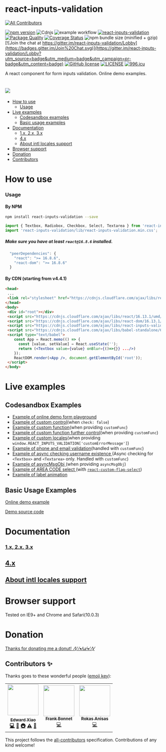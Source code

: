 # react-inputs-validation
<!-- ALL-CONTRIBUTORS-BADGE:START - Do not remove or modify this section -->
[![All Contributors](https://img.shields.io/badge/all_contributors-3-orange.svg?style=flat-square)](#contributors-)
<!-- ALL-CONTRIBUTORS-BADGE:END -->
[![npm version](https://badge.fury.io/js/react-inputs-validation.svg)](https://badge.fury.io/js/react-inputs-validation) ![Cdnjs](https://img.shields.io/cdnjs/v/react-inputs-validation) ![example workflow](https://github.com/edwardfxiao/react-inputs-validation/actions/workflows/main.yml/badge.svg) [![react-inputs-validation](http://img.shields.io/npm/dm/react-inputs-validation.svg)](https://www.npmjs.com/package/react-inputs-validation) [![Package Quality](https://npm.packagequality.com/shield/react-inputs-validation.svg)](http://packagequality.com/#?package=react-inputs-validation) [![Coverage Status](https://coveralls.io/repos/github/edwardfxiao/react-inputs-validation/badge.svg?branch=master)](https://coveralls.io/github/edwardfxiao/react-inputs-validation?branch=master) ![npm bundle size (minified + gzip)](https://img.shields.io/bundlephobia/minzip/react-inputs-validation.svg) [![Join the chat at https://gitter.im/react-inputs-validation/Lobby](https://badges.gitter.im/Join%20Chat.svg)](https://gitter.im/react-inputs-validation/Lobby?utm_source=badge&utm_medium=badge&utm_campaign=pr-badge&utm_content=badge) [![GitHub license](https://img.shields.io/badge/license-MIT-blue.svg)](https://raw.githubusercontent.com/edwardfxiao/react-inputs-validation/master/LICENSE) [![LICENSE](https://img.shields.io/badge/license-Anti%20996-blue.svg)](https://github.com/996icu/996.ICU/blob/master/LICENSE) [![996.icu](https://img.shields.io/badge/link-996.icu-red.svg)](https://996.icu)

A react component for form inputs validation. Online demo examples.
# <img src="https://raw.githubusercontent.com/edwardfxiao/react-inputs-validation/master/react-inputs-validation.gif" />

- [How to use](#how-to-use)
  - [Usage](#usage)
- [Live examples](#live-examples)
    - [Codesandbox examples](#codesandbox-examples)
    - [Basic usage examples](#basic-usage-examples)
- [Documentation](#documentation)
    - [1.x, 2.x, 3.x](/docs/v1-v2-v3-doc.md)
    - [4.x](/docs/v4-doc.md)
    - <a href="https://github.com/edwardfxiao/react-inputs-validation/blob/master/docs/v4-doc.md#custom-error-message" target="_blank">About intl locales support</a>
- [Browser support](#browser-support)
- [Donation](#donation)
- [Contributors](#contributors)


# <a name="how-to-use"></a>How to use

### <a name="usage"></a>Usage

#### By NPM
```sh
npm install react-inputs-validation --save
```
```js
import { Textbox, Radiobox, Checkbox, Select, Textarea } from 'react-inputs-validation';
import 'react-inputs-validation/lib/react-inputs-validation.min.css';
```

##### Make sure you have at least ```react@16.8.6``` installed.
```js
  "peerDependencies": {
    "react": ">= 16.8.6",
    "react-dom": ">= 16.8.6"
  }
```

#### By CDN (starting from v4.4.1)
```html
<head>
 ...
 <link rel="stylesheet" href="https://cdnjs.cloudflare.com/ajax/libs/react-inputs-validation/4.9.1/react-inputs-validation.min.css"/>
</head>
<body>
 <div id="root"></div>
 <script src="https://cdnjs.cloudflare.com/ajax/libs/react/16.13.1/umd/react.production.min.js"></script>
 <script src="https://cdnjs.cloudflare.com/ajax/libs/react-dom/16.13.1/umd/react-dom.production.min.js"></script>
 <script src="https://cdnjs.cloudflare.com/ajax/libs/react-inputs-validation/4.9.1/react-inputs-validation.min.js"></script>
 <script src="https://cdnjs.cloudflare.com/ajax/libs/babel-standalone/6.21.1/babel.min.js"></script>
 <script type="text/babel">
    const App = React.memo(() => {
      const [value, setValue] = React.useState('');
      return (<Textbox value={value} onBlur={()=>{}} .../>)
    });
    ReactDOM.render(<App />, document.getElementById('root'));
 </script>
</body>


```

# <a name="live-examples"></a>Live examples

## <a name="codesandbox-examples"></a>Codesandbox Examples
* <a href="https://codesandbox.io/s/v3wq0llmo3">Example of online demo form playground</a>
* <a href="https://codesandbox.io/s/pjom8r78x7">Example of custom control</a>(when ```check: false```)
* <a href="https://codesandbox.io/s/1r77ozkrk7">Example of custom function</a>(when providing ```customFunc```)
* <a href="https://codesandbox.io/s/custom-function-further-control-when-providing-customfunc-yjwch">Example of custom function further control</a>(when providing ```customFunc```)
* <a href="https://codesandbox.io/s/q9vqmk4j84">Example of custom locales</a>(when providing ```window.REACT_INPUTS_VALIDATION['customErrorMessage']```)
* <a href="https://codesandbox.io/s/13qo2rqxjj">Example of phone and email validation</a>(handled with ```customFunc```)
* <a href="https://codesandbox.io/s/async-checking-via-customfunc-emqgw">Example of async checking username existence </a>(Async checking for ```<Textbox>``` and ```<Textarea>``` only. Handled with ```customFunc```)
* <a href="https://codesandbox.io/s/asyncmsgobj-blmce">Example of asyncMsgObj </a>(when providing ```asyncMsgObj```)
* <a href="https://codesandbox.io/s/jvw9nvyzv">Example of AREA CODE select </a>(with [```react-custom-flag-select```](https://github.com/edwardfxiao/react-custom-flag-select))
* <a href="https://codesandbox.io/s/transform-label-example-w61dp">Example of label animation </a>

## <a name="basic-usage-examples"></a>Basic Usage Examples
<a href="https://edwardfxiao.github.io/react-inputs-validation/">Online demo example</a>

<a href="https://github.com/edwardfxiao/react-inputs-validation/blob/gh-pages/example/index.js">Demo source code</a>

# <a name="documentation"></a>Documentation

### <a name="1.x-2.x-3.x-documentation"></a>[1.x, 2.x, 3.x](/docs/v1-v2-v3-doc.md)

## <a name="4.x-documentation"></a>[4.x](/docs/v4-doc.md)

<h2><a href="/docs/v4-doc.md#custom-error-message" target="_blank">About intl locales support</a></h2>

# <a name="browser-support"></a>Browser support
Tested on IE9+ and Chrome and Safari(10.0.3)

# <a name="donation"></a>Donation
<a href="https://www.paypal.me/XIAOMENGXIAO/0.99" target="_blank" alt="PayPal Donate">Thanks for donating me a donut!&nbsp;&nbsp;⁄(⁄ ⁄•⁄ω⁄•⁄ ⁄)⁄</a>

<a name="contributors"></a>
## Contributors ✨

Thanks goes to these wonderful people ([emoji key](https://allcontributors.org/docs/en/emoji-key)):

<!-- ALL-CONTRIBUTORS-LIST:START - Do not remove or modify this section -->
<!-- prettier-ignore-start -->
<!-- markdownlint-disable -->
<table>
  <tr>
    <td align="center"><a href="https://github.com/edwardfxiao"><img src="https://avatars3.githubusercontent.com/u/11728228?v=4" width="100px;" alt=""/><br /><sub><b>Edward Xiao</a><br /><a href="https://github.com/edwardfxiao/react-inputs-validation/commits?author=edwardfxiao" title="Code">💻</a> <a href="https://github.com/edwardfxiao/react-inputs-validation/commits?author=edwardfxiao" title="Documentation">📖</a> <a href="https://github.com/edwardfxiao/react-inputs-validation/commits?author=edwardfxiao" title="Infrastructure (Hosting, Build-Tools, etc)">🚇</a> <a href="https://github.com/edwardfxiao/react-inputs-validation/commits?author=edwardfxiao" title="Tests">⚠️</a> <a href="https://github.com/edwardfxiao/react-inputs-validation/commits?author=edwardfxiao" title="Reviewed Pull Requests">👀</a></td>
    <td align="center"><a href="http://www.dcorp.it"><img src="https://avatars1.githubusercontent.com/u/31480614?v=4" width="100px;" alt=""/><br /><sub><b>Frank Bonnet</b></sub></a><br /><a href="https://github.com/edwardfxiao/react-inputs-validation/commits?author=DecentralizedIT" title="Code">💻</a></td>
    <td align="center"><a href="http://rokasanisas.com"><img src="https://avatars3.githubusercontent.com/u/33621394?v=4" width="100px;" alt=""/><br /><sub><b>Rokas Anisas</b></sub></a><br /><a href="https://github.com/edwardfxiao/react-inputs-validation/commits?author=RokasAniss" title="Code">💻</a></td>
  </tr>
</table>

<!-- markdownlint-enable -->
<!-- prettier-ignore-end -->
<!-- ALL-CONTRIBUTORS-LIST:END -->

This project follows the [all-contributors](https://github.com/all-contributors/all-contributors) specification. Contributions of any kind welcome!
